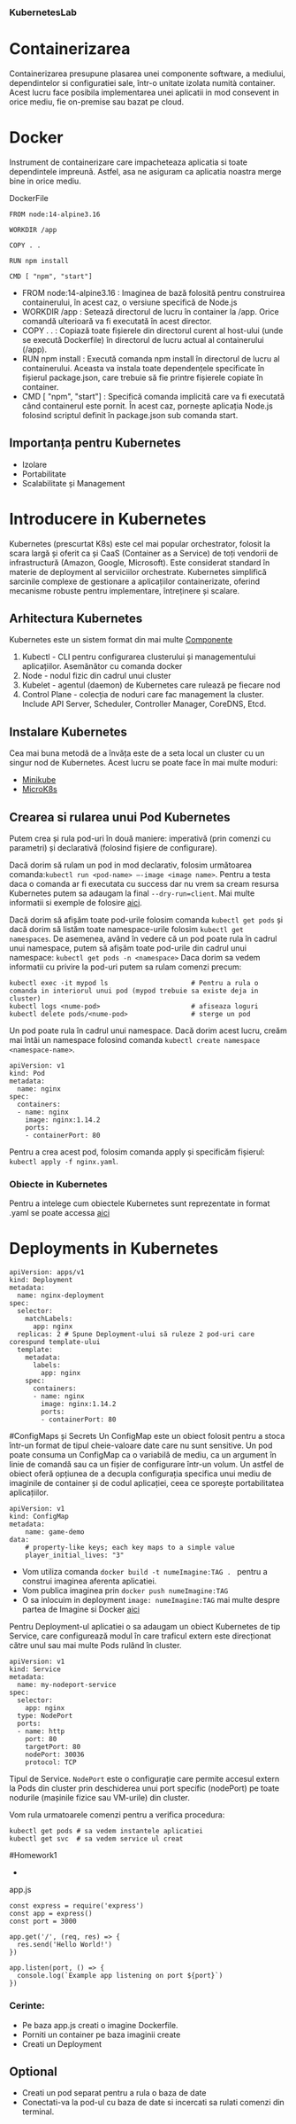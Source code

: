 ### KubernetesLab  

# Containerizarea

Containerizarea presupune plasarea unei componente software, a mediului, dependintelor si configuratiei sale, într-o unitate izolata numità container. Acest lucru face posibila implementarea unei aplicatii in mod consevent in orice mediu, fie on-premise sau bazat pe cloud.

# Docker
Instrument de containerizare care impacheteaza aplicatia si toate dependintele impreunã. Astfel, asa ne asiguram ca aplicatia noastra merge bine in orice mediu.

DockerFile
```
FROM node:14-alpine3.16 

WORKDIR /app 

COPY . .

RUN npm install

CMD [ "npm", "start"]

```
- FROM node:14-alpine3.16 : Imaginea de bază folosită pentru construirea containerului, în acest caz, o versiune specifică de Node.js
- WORKDIR /app            : Setează directorul de lucru în container la /app. Orice comandă ulterioară va fi executată în acest director.
- COPY . .                : Copiază toate fișierele din directorul curent al host-ului (unde se execută Dockerfile) în directorul de lucru actual al containerului (/app).
- RUN npm install         : Execută comanda npm install în directorul de lucru al containerului. Aceasta va instala toate dependențele specificate în fișierul package.json, care trebuie să                             fie printre fișierele copiate în container.
- CMD [ "npm", "start"]   : Specifică comanda implicită care va fi executată când containerul este pornit. În acest caz, pornește aplicația Node.js folosind scriptul definit în package.json sub comanda start.

## Importanța pentru Kubernetes

* Izolare
* Portabilitate
* Scalabilitate și Management

# Introducere in Kubernetes

Kubernetes (prescurtat K8s) este cel mai popular orchestrator, folosit la scara largă și oferit ca și CaaS (Container as a Service) de toți vendorii de infrastructură (Amazon, Google, Microsoft). Este considerat standard în materie de deployment al serviciilor orchestrate.
Kubernetes simplifică sarcinile complexe de gestionare a aplicațiilor containerizate, oferind mecanisme robuste pentru implementare, întreținere și scalare.


## **Arhitectura Kubernetes**
Kubernetes este un sistem format din mai multe [Componente](https://kubernetes.io/docs/concepts/overview/components/#master-components)

1. Kubectl - CLI pentru configurarea clusterului și managementului aplicațiilor. Asemănător cu comanda docker
2. Node - nodul fizic din cadrul unui cluster
3. Kubelet - agentul (daemon) de Kubernetes care rulează pe fiecare nod
4. Control Plane - colecția de noduri care fac management la cluster. Include API Server, Scheduler, Controller Manager, CoreDNS, Etcd.

## Instalare Kubernetes
Cea mai buna metodă de a învăța este de a seta  local un cluster cu un singur nod de Kubernetes. Acest lucru se poate face în mai multe moduri:

- [Minikube](https://kubernetes.io/docs/concepts/overview/components/#master-components](https://minikube.sigs.k8s.io/docs/start/))
- [MicroK8s](https://microk8s.io)

## Crearea si rularea unui Pod Kubernetes
Putem crea și rula pod-uri în două maniere: imperativă (prin comenzi cu parametri) și declarativă (folosind fișiere de configurare).

Dacă dorim să rulam un pod in mod declarativ, folosim următoarea comanda:`kubectl run <pod-name> –-image <image name>`.
Pentru a testa daca o comanda ar fi executata cu success dar nu vrem sa cream resursa Kubernetes putem sa adaugam la final `--dry-run=client`.
Mai multe informatii si exemple de folosire [aici](https://kubernetes.io/docs/concepts/workloads/pods/).

Dacă dorim să afișăm toate pod-urile folosim comanda `kubectl get pods` și dacă dorim să listăm toate namespace-urile folosim `kubectl get namespaces`. De asemenea, având în vedere că un pod poate rula în cadrul unui namespace, putem să afișăm toate pod-urile din cadrul unui namespace: `kubectl get pods -n <namespace>`
Daca dorim sa vedem informatii cu privire la pod-uri putem sa rulam comenzi precum:
```
kubectl exec -it mypod ls                     # Pentru a rula o comanda in interiorul unui pod (mypod trebuie sa existe deja in cluster) 
kubectl logs <nume-pod>                       # afiseaza loguri
kubectl delete pods/<nume-pod>                # sterge un pod

```

Un pod poate rula în cadrul unui namespace. Dacă dorim acest lucru, creăm mai întâi un namespace folosind comanda `kubectl create namespace <namespace-name>`. 

```
apiVersion: v1
kind: Pod
metadata:
  name: nginx
spec:
  containers:
  - name: nginx
    image: nginx:1.14.2
    ports:
    - containerPort: 80

```
Pentru a crea acest pod, folosim comanda apply și specificăm fișierul: `kubectl apply -f nginx.yaml`.

### Obiecte in Kubernetes 
Pentru a intelege cum obiectele Kubernetes sunt reprezentate in format .yaml se poate accessa [aici](https://kubernetes.io/docs/concepts/overview/working-with-objects/)

# Deployments in Kubernetes
```
apiVersion: apps/v1
kind: Deployment
metadata:
  name: nginx-deployment
spec:
  selector:
    matchLabels:
      app: nginx
  replicas: 2 # Spune Deployment-ului să ruleze 2 pod-uri care corespund template-ului
  template:
    metadata:
      labels:
        app: nginx
    spec:
      containers:
      - name: nginx
        image: nginx:1.14.2
        ports:
        - containerPort: 80
```
#ConfigMaps și Secrets
Un ConfigMap este un obiect folosit pentru a stoca într-un format de tipul cheie-valoare date care nu sunt sensitive. Un pod poate consuma un ConfigMap ca o variabilă de mediu, ca un argument în linie de comandă sau ca un fișier de configurare într-un volum. Un astfel de obiect oferă opțiunea de a decupla configurația specifica unui mediu de imaginile de container și de codul aplicației, ceea ce sporește portabilitatea aplicațiilor.

```
apiVersion: v1
kind: ConfigMap
metadata:
    name: game-demo
data:
    # property-like keys; each key maps to a simple value
    player_initial_lives: "3"
```

- Vom utiliza comanda `docker build -t numeImagine:TAG . ` pentru a construi imaginea aferenta aplicatiei.
- Vom publica imaginea prin `docker push numeImagine:TAG `
- O sa inlocuim in deployment `image: numeImagine:TAG`
mai multe despre partea de Imagine si Docker [aici]()


Pentru Deployment-ul aplicatiei o sa adaugam un obiect Kubernetes de tip Service, care configurează modul în care traficul extern este direcționat către unul sau mai multe Pods rulând în cluster.
```
apiVersion: v1
kind: Service
metadata:  
  name: my-nodeport-service
spec:
  selector:    
    app: nginx
  type: NodePort
  ports:  
  - name: http
    port: 80
    targetPort: 80
    nodePort: 30036
    protocol: TCP

```
Tipul de Service. `NodePort` este o configurație care permite accesul extern la Pods din cluster prin deschiderea unui port specific (nodePort) pe toate nodurile (mașinile fizice sau VM-urile) din cluster.

Vom rula urmatoarele comenzi pentru a verifica procedura:
```
kubectl get pods # sa vedem instantele aplicatiei
kubectl get svc  # sa vedem service ul creat

```




#Homework1

- 

app.js
```
const express = require('express')
const app = express()
const port = 3000

app.get('/', (req, res) => {
  res.send('Hello World!')
})

app.listen(port, () => {
  console.log(`Example app listening on port ${port}`)
})
```
### Cerinte:
- Pe baza app.js creati o imagine Dockerfile.
- Porniti un container pe baza imaginii create
- Creati un Deployment

## Optional
- Creati un pod separat pentru a rula o baza de date
- Conectati-va la pod-ul cu baza de date si incercati sa rulati comenzi din terminal.
  





